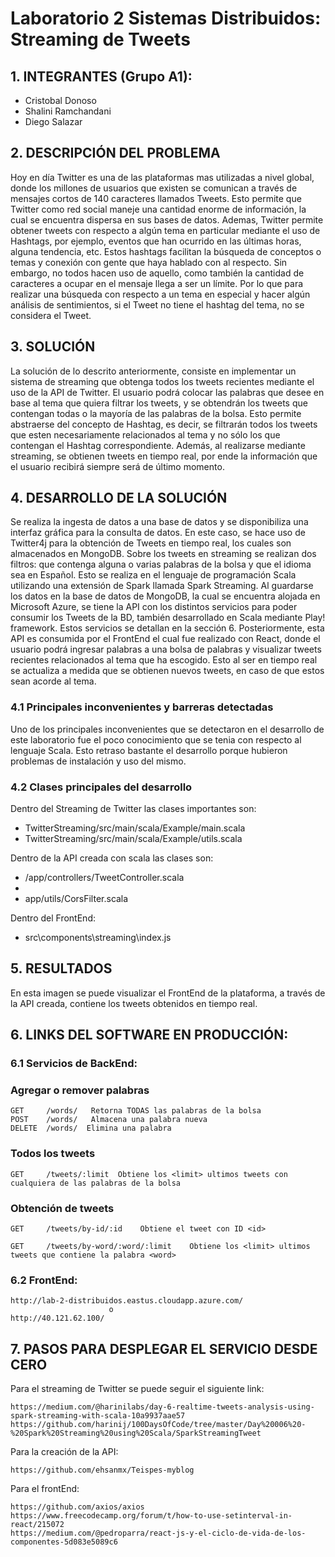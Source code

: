 # Laboratorio 2 Sistemas Distribuidos: Streaming de Tweets

## 1. INTEGRANTES (Grupo A1):
* Cristobal Donoso
* Shalini Ramchandani 
* Diego Salazar

## 2. DESCRIPCIÓN DEL PROBLEMA
Hoy en día Twitter es una de las plataformas mas utilizadas a nivel global, donde los millones de usuarios que existen se comunican a través de mensajes cortos de 140 caracteres llamados Tweets. Esto permite que Twitter como red social maneje una cantidad enorme de información, la cual se encuentra dispersa en sus bases de datos. Ademas, Twitter permite obtener tweets con respecto a algún tema en particular mediante el uso de Hashtags, por ejemplo, eventos que han ocurrido en las últimas horas, alguna tendencia, etc. Estos hashtags facilitan la búsqueda de conceptos o temas y conexión con gente que haya hablado con al respecto. Sin embargo, no todos hacen uso de aquello, como también la cantidad de caracteres a ocupar en el mensaje llega a ser un límite. Por lo que para realizar una búsqueda con respecto a un tema en especial y hacer algún análisis de sentimientos, si el Tweet no tiene el hashtag del tema, no se considera el Tweet. 

## 3. SOLUCIÓN
La solución de lo descrito anteriormente, consiste en implementar un sistema de streaming que obtenga todos los tweets recientes mediante el uso de la API de Twitter. El usuario podrá colocar las palabras que desee en base al tema que quiera filtrar los tweets, y se obtendrán los tweets que contengan todas o la mayoría de las palabras de la bolsa. Esto permite abstraerse del concepto de Hashtag, es decir, se filtrarán todos los tweets que esten necesariamente relacionados al tema y no sólo los que contengan el Hashtag correspondiente. Además, al realizarse mediante streaming, se obtienen tweets en tiempo real, por ende la información que el usuario recibirá siempre será de último momento. 

## 4. DESARROLLO DE LA SOLUCIÓN
Se realiza la ingesta de datos a una base de datos y se disponibiliza una interfaz gráfica para la consulta de datos. En este caso, se hace uso de Twitter4j para la obtención de Tweets en tiempo real, los cuales son almacenados en MongoDB. Sobre los tweets en streaming se realizan dos filtros: que contenga alguna o varias palabras de la bolsa y que el idioma sea en Español. Esto se realiza en el lenguaje de programación Scala utilizando una extensión de Spark llamada Spark Streaming. Al guardarse los datos en la base de datos de MongoDB, la cual se encuentra alojada en Microsoft Azure, se tiene la API con los distintos servicios para poder consumir los Tweets de la BD, también desarrollado en Scala mediante Play! framework. Estos servicios se detallan en la sección 6. Posteriormente, esta API es consumida por el FrontEnd el cual fue realizado con React, donde el usuario podrá ingresar palabras a una bolsa de palabras y visualizar tweets recientes relacionados al tema que ha escogido. Esto al ser en tiempo real se actualiza a medida que se obtienen nuevos tweets, en caso de que estos sean acorde al tema.

### 4.1 Principales inconvenientes y barreras detectadas
Uno de los principales inconvenientes que se detectaron en el desarrollo de este laboratorio fue el poco conocimiento que se tenia con respecto al lenguaje Scala. Esto retraso bastante el desarrollo porque hubieron problemas de instalación y uso del mismo.

### 4.2 Clases principales del desarrollo
Dentro del Streaming de Twitter las clases importantes son:
* TwitterStreaming/src/main/scala/Example/main.scala
* TwitterStreaming/src/main/scala/Example/utils.scala

Dentro de la API creada con scala las clases son:
* /app/controllers/TweetController.scala
* 
* app/utils/CorsFilter.scala

Dentro del FrontEnd:
* src\components\streaming\index.js

## 5. RESULTADOS
En esta imagen se puede visualizar el FrontEnd de la plataforma, a través de la API creada, contiene los tweets obtenidos en tiempo real. 

## 6. LINKS DEL SOFTWARE EN PRODUCCIÓN:
### 6.1 Servicios de BackEnd:
### Agregar o remover palabras
```
GET 	/words/	  Retorna TODAS las palabras de la bolsa
POST 	/words/	  Almacena una palabra nueva
DELETE 	/words/	 Elimina una palabra
```
### Todos los tweets

```
GET 	/tweets/:limit	Obtiene los <limit> ultimos tweets con cualquiera de las palabras de la bolsa
```  
### Obtención de tweets

```
GET 	/tweets/by-id/:id	 Obtiene el tweet con ID <id>

GET 	/tweets/by-word/:word/:limit	Obtiene los <limit> ultimos tweets que contiene la palabra <word>

```
### 6.2 FrontEnd:

```
http://lab-2-distribuidos.eastus.cloudapp.azure.com/
                      o
http://40.121.62.100/
```
## 7. PASOS PARA DESPLEGAR EL SERVICIO DESDE CERO
Para el streaming de Twitter se puede seguir el siguiente link:
```
https://medium.com/@harinilabs/day-6-realtime-tweets-analysis-using-spark-streaming-with-scala-10a9937aae57
https://github.com/harinij/100DaysOfCode/tree/master/Day%20006%20-%20Spark%20Streaming%20using%20Scala/SparkStreamingTweet

```
Para la creación de la API:
```
https://github.com/ehsanmx/Teispes-myblog

```
Para el frontEnd:
```
https://github.com/axios/axios
https://www.freecodecamp.org/forum/t/how-to-use-setinterval-in-react/215072
https://medium.com/@pedroparra/react-js-y-el-ciclo-de-vida-de-los-componentes-5d083e5089c6
```
